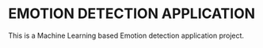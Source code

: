 # EMOTION DETECTION APPLICATION
This is a Machine Learning based Emotion detection application project. 
